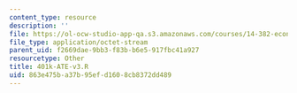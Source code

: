 ```yaml
---
content_type: resource
description: ''
file: https://ol-ocw-studio-app-qa.s3.amazonaws.com/courses/14-382-econometrics-spring-2017/863e475ba37b95efd1608cb8372dd489_401k-ATE-v3.R
file_type: application/octet-stream
parent_uid: f2669dae-9bb3-f83b-b6e5-917fbc41a927
resourcetype: Other
title: 401k-ATE-v3.R
uid: 863e475b-a37b-95ef-d160-8cb8372dd489
---
```

